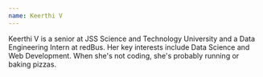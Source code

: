 ```yaml
---
name: Keerthi V
---
```

Keerthi V is a senior at JSS Science and Technology University and a Data Engineering Intern at redBus. Her key interests include Data Science and Web Development. When she's not coding, she's probably running or baking pizzas.
